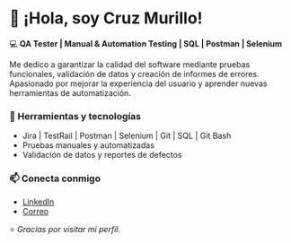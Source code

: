 # 👋 ¡Hola, soy Cruz Murillo!

💻 **QA Tester | Manual & Automation Testing | SQL | Postman | Selenium**

Me dedico a garantizar la calidad del software mediante pruebas funcionales, validación de datos y creación de informes de errores.  
Apasionado por mejorar la experiencia del usuario y aprender nuevas herramientas de automatización.

### 🧰 Herramientas y tecnologías
- Jira | TestRail | Postman | Selenium | Git | SQL | Git Bash  
- Pruebas manuales y automatizadas  
- Validación de datos y reportes de defectos  

### 📫 Conecta conmigo
- [LinkedIn](https://www.linkedin.com/in/cruz-m-profile)
- [Correo](murillo.tester@gmail.com.com)

⭐️ *Gracias por visitar mi perfil.*
